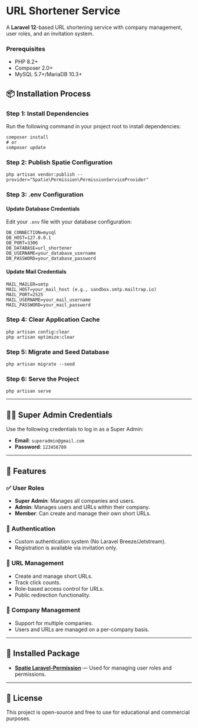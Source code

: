 # URL Shortener Service

A **Laravel 12**-based URL shortening service with company management, user roles, and an invitation system.  

### Prerequisites
- PHP 8.2+
- Composer 2.0+
- MySQL 5.7+/MariaDB 10.3+

## 📦 Installation Process

### Step 1: Install Dependencies
Run the following command in your project root to install dependencies:

```
composer install
# or
composer update
```

### Step 2: Publish Spatie Configuration
```
php artisan vendor:publish --provider="Spatie\Permission\PermissionServiceProvider"
```

### Step 3: .env Configuration

#### Update Database Credentials
Edit your `.env` file with your database configuration:

```
DB_CONNECTION=mysql
DB_HOST=127.0.0.1
DB_PORT=3306
DB_DATABASE=url_shortener
DB_USERNAME=your_database_username
DB_PASSWORD=your_database_password
```

#### Update Mail Credentials

```
MAIL_MAILER=smtp
MAIL_HOST=your_mail_host (e.g., sandbox.smtp.mailtrap.io)
MAIL_PORT=2525
MAIL_USERNAME=your_mail_username
MAIL_PASSWORD=your_mail_password
```

### Step 4: Clear Application Cache
```
php artisan config:clear
php artisan optimize:clear
```

### Step 5: Migrate and Seed Database
```
php artisan migrate --seed
```

### Step 6: Serve the Project
```
php artisan serve
```

---

## 🧑‍💼 Super Admin Credentials

Use the following credentials to log in as a Super Admin:

- **Email**: `superadmin@gmail.com`
- **Password**: `123456789`

---

## 🚀 Features

### ✅ User Roles
- **Super Admin**: Manages all companies and users.
- **Admin**: Manages users and URLs within their company.
- **Member**: Can create and manage their own short URLs.

### 🔐 Authentication
- Custom authentication system (No Laravel Breeze/Jetstream).
- Registration is available via invitation only.

### 🔗 URL Management
- Create and manage short URLs.
- Track click counts.
- Role-based access control for URLs.
- Public redirection functionality.

### 🏢 Company Management
- Support for multiple companies.
- Users and URLs are managed on a per-company basis.

---

## 🔧 Installed Package

- **[Spatie Laravel-Permission](https://spatie.be/docs/laravel-permission)** — Used for managing user roles and permissions.

---

## 📝 License

This project is open-source and free to use for educational and commercial purposes.